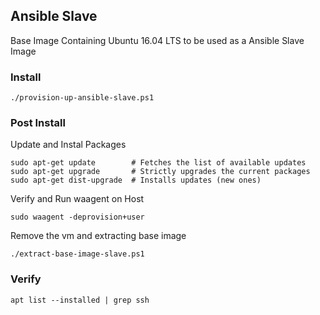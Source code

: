 ## Ansible Slave

Base Image Containing Ubuntu 16.04 LTS to be used as a Ansible Slave Image

### Install 

```
./provision-up-ansible-slave.ps1
```

### Post Install

Update and Instal Packages
```
sudo apt-get update        # Fetches the list of available updates
sudo apt-get upgrade       # Strictly upgrades the current packages
sudo apt-get dist-upgrade  # Installs updates (new ones)
```

Verify and Run waagent on Host 

```
sudo waagent -deprovision+user
```

Remove the vm and extracting base image
```
./extract-base-image-slave.ps1
```

### Verify
```
apt list --installed | grep ssh
```
